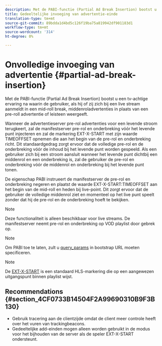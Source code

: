 ```yaml
---
description: Met de PABI-functie (Partial Ad Break Insertion) bootst u een tv-achtige ervaring na waarin de gebruiker, als hij of zij zich bij een live stream aanmeldt in een mid-roll break, middenroladvertenties in plaats van een pre-roll advertentie of leisteen weergeeft.
title: Gedeeltelijke invoeging van advertentie-einde
translation-type: tm+mt
source-git-commit: 89bdda1d4bd5c126f19ba75a819942df901183d1
workflow-type: tm+mt
source-wordcount: '314'
ht-degree: 0%

---
```



# Onvolledige invoeging van advertentie {#partial-ad-break-insertion}

Met de PABI-functie (Partial Ad Break Insertion) bootst u een tv-achtige ervaring na waarin de gebruiker, als hij of zij zich bij een live stream aanmeldt in een mid-roll break, middenroladvertenties in plaats van een pre-roll advertentie of leisteen weergeeft.

Wanneer de advertentieserver pre-rol advertenties voor een levende stroom terugkeert, zal de manifestserver pre-rol en onderbreking vóór het levende punt injecteren en zal de markering EXT-X-START met zijn waarde TIMEOFFSET opnemen die aan het begin van de pre-rol en onderbreking richt. Dit standaardgedrag zorgt ervoor dat de volledige pre-rol en de onderbreking vóór de inhoud bij het levende punt worden gespeeld. Als een gebruiker zich bij een stroom aansluit wanneer het levende punt dichtbij een middenrol en een onderbreking is, zal de gebruiker de pre-rol en onderbreking vóór de middenrol en onderbreking bij het levende punt tonen.

De eigenschap PABI instrueert de manifestserver de pre-rol en onderbreking negeren en plaatst de waarde EXT-X-START:TIMEOFFSET aan het begin van de mid-roll en heden bij live-point. Dit zorgt ervoor dat de gebruiker de volledige middenrol ziet en momenteel op het live punt speelt zonder dat hij de pre-rol en de onderbreking hoeft te bekijken.

>[!NOTE]
>
>Deze functionaliteit is alleen beschikbaar voor live streams. De manifestserver neemt pre-rol en onderbreking op VOD playlist door gebrek op.

>[!NOTE]
>
>Om PABI toe te laten, zult u [query_params](/help/primetime-ad-insertion/~old-msapi-topics/ms-getting-started/ms-api-query-params.md) in bootstrap URL moeten specificeren.

>[!NOTE]
>
>De [EXT-X-START](https://tools.ietf.org/html/rfc8216#section-4.3.5.2) is een standaard HLS-markering die op een aangewezen uitgangspunt binnen playlist wijst.

## Recommendations {#section_4CF0733B14504F2A99690310B9F3B130}

* Gebruik tracering aan de clientzijde omdat de client meer controle heeft over het vuren van trackingbeacons.
* Gedeeltelijke add-einden mogen alleen worden gebruikt in de modus voor het bijhouden van de server als de speler EXT-X-START ondersteunt.